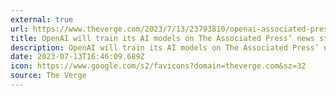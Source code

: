 ```yaml
---
external: true
url: https://www.theverge.com/2023/7/13/23793810/openai-associated-press-ai-models
title: OpenAI will train its AI models on The Associated Press’ news stories
description: OpenAI will train its AI models on The Associated Press’ news stories for the next two years. In exchange, OpenAI will give AP access to its ‘technology and product expertise.’
date: 2023-07-13T16:46:09.689Z
icon: https://www.google.com/s2/favicons?domain=theverge.com&sz=32
source: The Verge
---
```


